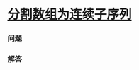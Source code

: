 # [分割数组为连续子序列](https://leetcode-cn.com/problems/split-array-into-consecutive-subsequences)

### 问题



### 解答

```

```

